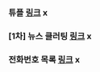 ### 튜플 [링크](https://school.programmers.co.kr/learn/courses/30/lessons/64065) x

### [1차] 뉴스 클러팅 [링크](https://school.programmers.co.kr/learn/courses/30/lessons/17677) x

### 전화번호 목록 [링크](https://school.programmers.co.kr/learn/courses/30/lessons/42577) x
